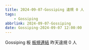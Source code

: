 ```yaml
---
title: 2024-09-07-Gossiping 違規 0 人
tags:
    - Gossiping
abbrlink: 2024-09-07-Gossiping
date: Gossiping-2024-09-07 12:00:00
---
```

Gossiping 板 [板規連結](https://www.ptt.cc/bbs/Gossiping/M.1637425085.A.07D.html)
昨天違規 0 人

